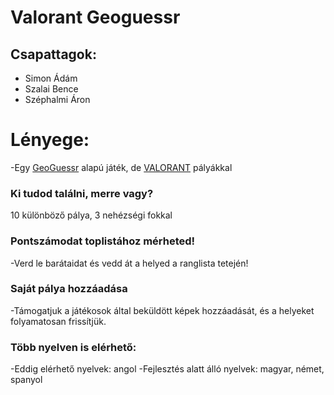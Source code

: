 # Valorant Geoguessr
## Csapattagok:
- Simon Ádám
- Szalai Bence
- Széphalmi Áron
# Lényege:
-Egy [GeoGuessr](https://www.geoguessr.com/) alapú játék,
de [VALORANT](https://playvalorant.com/en-gb/) pályákkal
### Ki tudod találni, merre vagy?
10 különböző pálya, 3 nehézségi fokkal
### Pontszámodat toplistához mérheted!
-Verd le barátaidat és vedd át a helyed a ranglista tetején!
### Saját pálya hozzáadása
-Támogatjuk a játékosok által beküldött képek hozzáadását, 
és a helyeket folyamatosan frissítjük.
### Több nyelven is elérhető:
-Eddig elérhető nyelvek: angol
-Fejlesztés alatt álló nyelvek: magyar, német, spanyol
